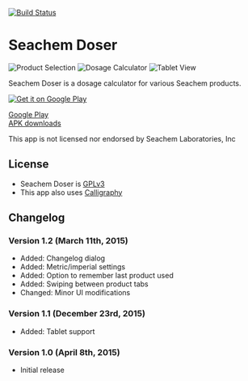 [![Build Status](https://travis-ci.org/NateShoffner/Seachem-Doser.svg?branch=master)](https://travis-ci.org/NateShoffner/Seachem-Doser)

# Seachem Doser
![Product Selection](http://i.imgur.com/aX8v7VZ.png)
![Dosage Calculator](http://i.imgur.com/35uZUjz.png)
![Tablet View](http://i.imgur.com/UKlBecs.png)

Seachem Doser is a dosage calculator for various Seachem products.

[![Get it on Google Play](https://play.google.com/intl/en_us/badges/images/generic/en-play-badge.png)](https://play.google.com/store/apps/details?id=com.nateshoffner.seachemdoser)
 
[Google Play](https://play.google.com/store/apps/details?id=com.nateshoffner.seachemdoser)  
[APK downloads](https://github.com/nateshoffner/Seachem-Doser/releases)

This app is not licensed nor endorsed by Seachem Laboratories, Inc

## License
* Seachem Doser is [GPLv3](https://github.com/NateShoffner/Seachem-Doser/blob/master/LICENSE)
* This app also uses [Calligraphy](https://github.com/chrisjenx/Calligraphy)

## Changelog

### Version 1.2 (March 11th, 2015)
* Added: Changelog dialog
* Added: Metric/imperial settings
* Added: Option to remember last product used
* Added: Swiping between product tabs
* Changed: Minor UI modifications

### Version 1.1 (December 23rd, 2015)
* Added: Tablet support

### Version 1.0 (April 8th, 2015)
* Initial release
